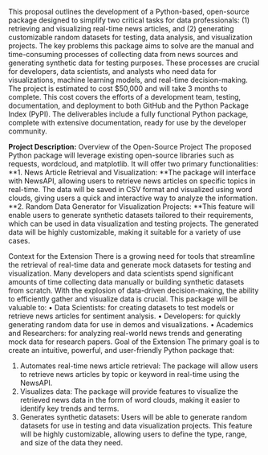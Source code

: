 This proposal outlines the development of a Python-based, open-source package designed to
simplify two critical tasks for data professionals: (1) retrieving and visualizing real-time news
articles, and (2) generating customizable random datasets for testing, data analysis, and
visualization projects.
The key problems this package aims to solve are the manual and time-consuming processes of
collecting data from news sources and generating synthetic data for testing purposes. These
processes are crucial for developers, data scientists, and analysts who need data for visualizations,
machine learning models, and real-time decision-making.
The project is estimated to cost $50,000 and will take 3 months to complete. This cost covers the
efforts of a development team, testing, documentation, and deployment to both GitHub and the
Python Package Index (PyPI). The deliverables include a fully functional Python package,
complete with extensive documentation, ready for use by the developer community.

**Project Description:** Overview of the Open-Source Project
The proposed Python package will leverage existing open-source libraries such as requests,
wordcloud, and matplotlib. It will offer two primary functionalities:
**1. News Article Retrieval and Visualization: **The package will interface with NewsAPI,
allowing users to retrieve news articles on specific topics in real-time. The data will be
saved in CSV format and visualized using word clouds, giving users a quick and interactive
way to analyze the information.
**2. Random Data Generator for Visualization Projects: **This feature will enable users to
generate synthetic datasets tailored to their requirements, which can be used in data
visualization and testing projects. The generated data will be highly customizable, making
it suitable for a variety of use cases.

Context for the Extension
There is a growing need for tools that streamline the retrieval of real-time data and generate mock
datasets for testing and visualization. Many developers and data scientists spend significant
amounts of time collecting data manually or building synthetic datasets from scratch.
With the explosion of data-driven decision-making, the ability to efficiently gather and visualize
data is crucial. This package will be valuable to:
• Data Scientists: for creating datasets to test models or retrieve news articles for sentiment
analysis.
• Developers: for quickly generating random data for use in demos and visualizations.
• Academics and Researchers: for analyzing real-world news trends and generating mock
data for research papers.
Goal of the Extension
The primary goal is to create an intuitive, powerful, and user-friendly Python package that:
1. Automates real-time news article retrieval: The package will allow users to retrieve
news articles by topic or keyword in real-time using the NewsAPI.
2. Visualizes data: The package will provide features to visualize the retrieved news data in
the form of word clouds, making it easier to identify key trends and terms.
3. Generates synthetic datasets: Users will be able to generate random datasets for use in
testing and data visualization projects. This feature will be highly customizable, allowing
users to define the type, range, and size of the data they need.
